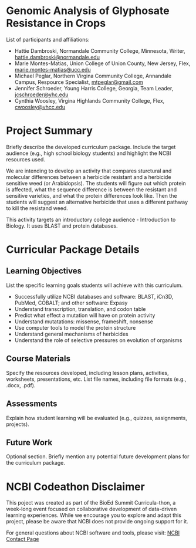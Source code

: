# Genomic Analysis of Glyphosate Resistance in Crops

List of participants and affiliations:

- Hattie Dambroski, Normandale Community College, Minnesota, Writer, hattie.dambroski@normandale.edu
- Marie Montes-Matias, Union College of Union County, New Jersey, Flex, marie.montes-matias@ucc.edu
- Michael Peglar, Northern Virgina Community College, Annandale Campus, Respource Specialist, mtpeglar@gmail.com
- Jennifer Schroeder, Young Harris College, Georgia, Team Leader, jcschroeder@yhc.edu
- Cynthia Woosley,  Virgina Highlands Community College, Flex, cwoosley@vhcc.edu

# Project Summary
Briefly describe the developed curriculum package. Include the target audience (e.g., high school biology students) and highlight the NCBI resources used.

We are intending to develop an activity that compares sturctural and molecular differences between a herbicide resistant and a herbicide sensitive weed (or Arabidopsis).  The students will figure out which protein is affected, what the sequence difference is between the resistant and sensitive varieties, and what the protein differences look like.  Then the students will suggest an alternative herbicide that uses a different pathway to kill the resistand weed.

This activity targets an introductory college audience - Introduction to Biology.  It uses BLAST and protein databases.


# Curricular Package Details


## Learning Objectives
List the specific learning goals students will achieve with this curriculum.

- Successfully utilize NCBI databases and software: BLAST, iCn3D, PubMed, COBALT; and other software: Expasy
- Understand transcription, translation, and codon table
- Predict what effect a mutation will have on protein activity
- Understand mutatations: missense, frameshift, nonsense
- Use computer tools to model the protein structure
- Understand general mechanisms of herbicides
- Understand the role of selective pressures on evolution of organisms

## Course Materials
Specify the resources developed, including lesson plans, activities, worksheets, presentations, etc. List file names, including file formats (e.g., .docx, .pdf).

## Assessments
Explain how student learning will be evaluated (e.g., quizzes, assignments, projects).

## Future Work
Optional section. Briefly mention any potential future development plans for the curriculum package.

# NCBI Codeathon Disclaimer
This poject was created as part of the BioEd Summit Curricula-thon, a week-long event focused on collaborative development of data-driven learning experiences. While we encourage you to explore and adapt this project, please be aware that NCBI does not provide ongoing support for it.

For general questions about NCBI software and tools, please visit: [NCBI Contact Page](https://www.ncbi.nlm.nih.gov/home/about/contact/)

